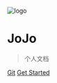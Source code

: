 ![logo](https://docsify.js.org/_media/icon.svg)

# JoJo

> 个人文档

[Git](https://gitee.com/wangGet)
[Get Started](/test/test.md)